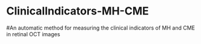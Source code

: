 # ClinicalIndicators-MH-CME
   #An automatic method for measuring the clinical indicators of MH and CME in retinal OCT images
